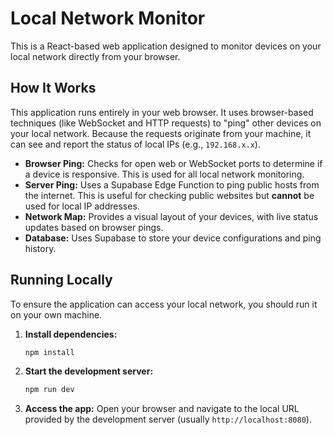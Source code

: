 # Local Network Monitor

This is a React-based web application designed to monitor devices on your local network directly from your browser.

## How It Works

This application runs entirely in your web browser. It uses browser-based techniques (like WebSocket and HTTP requests) to "ping" other devices on your local network. Because the requests originate from your machine, it can see and report the status of local IPs (e.g., `192.168.x.x`).

- **Browser Ping:** Checks for open web or WebSocket ports to determine if a device is responsive. This is used for all local network monitoring.
- **Server Ping:** Uses a Supabase Edge Function to ping public hosts from the internet. This is useful for checking public websites but **cannot** be used for local IP addresses.
- **Network Map:** Provides a visual layout of your devices, with live status updates based on browser pings.
- **Database:** Uses Supabase to store your device configurations and ping history.

## Running Locally

To ensure the application can access your local network, you should run it on your own machine.

1.  **Install dependencies:**
    ```bash
    npm install
    ```

2.  **Start the development server:**
    ```bash
    npm run dev
    ```

3.  **Access the app:**
    Open your browser and navigate to the local URL provided by the development server (usually `http://localhost:8080`).